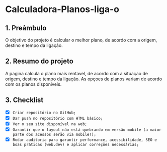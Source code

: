 # Calculadora-Planos-liga-o

## 1. Preâmbulo

O objetivo do projeto é calcular o melhor plano, de acordo com a origem, destino e tempo da ligação.

## 2. Resumo do projeto

A pagina calcula o plano mais rentavel, de acordo com a situaçao de origem, destino e tempo da ligação. As opçoes de planos variam de acordo com os planos disponiveis.

## 3. Checklist

* [x] `Criar repositório no GitHub;`
* [x] `Dar push no repositório com HTML básico;`
* [x] `Ver o seu site disponível na web;`
* [x] `Garantir que o layout não está quebrando em versão mobile (a maior parte dos acessos serão via mobile!);`
* [x] `Rodar auditoria para garantir performance, acessibilidade, SEO e boas práticas (web.dev) e aplicar correções necessárias;`
